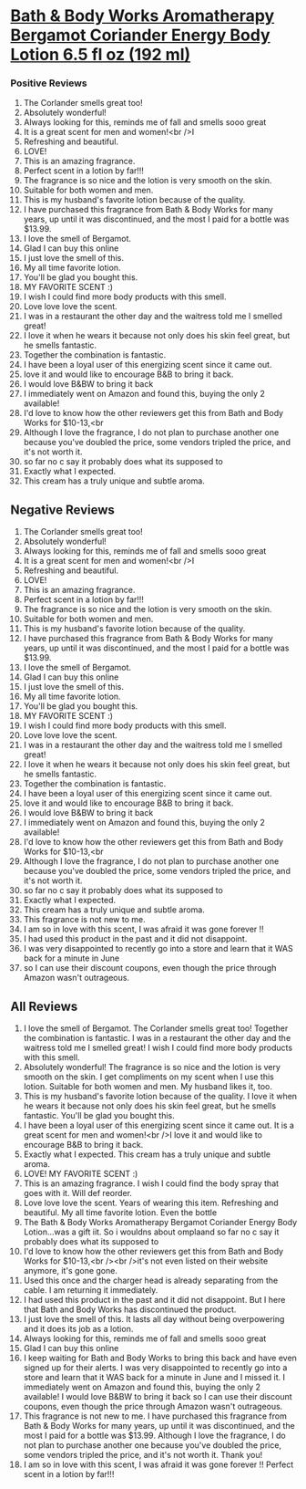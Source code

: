 # [Bath &amp; Body Works Aromatherapy Bergamot Coriander Energy Body Lotion 6.5 fl oz (192 ml)](https://products.checkmycream.com/products/Bath-and-Body-Works-Aromatherapy-Bergamot-Coriander-Energy-Body-Lotion-6.5-fl-oz-(192-ml).html)

### Positive Reviews

<ol>
      <li>The Corlander smells great too!  </li>
      <li>Absolutely wonderful!</li>
      <li>Always looking for this, reminds me of fall and smells sooo great</li>
      <li>It is a great scent for men and women!&lt;br /&gt;I</li>
      <li>Refreshing and beautiful.  </li>
      <li>LOVE!</li>
      <li>This is an amazing fragrance.  </li>
      <li>Perfect scent in a lotion by far!!!</li>
      <li>The fragrance is so nice and the lotion is very smooth on the skin.</li>
      <li>Suitable for both women and men.</li>
      <li>This is my husband&#x27;s favorite lotion because of the quality.  </li>
      <li>I have purchased this fragrance from Bath &amp; Body Works for many years, up until it was discontinued, and the most I paid for a bottle was $13.99.  </li>
      <li>I love the smell of Bergamot.  </li>
      <li>Glad I can buy this online</li>
      <li>I just love the smell of this.  </li>
      <li>My all time favorite lotion.</li>
      <li>You&#x27;ll be glad you bought this.</li>
      <li>MY FAVORITE SCENT :)</li>
      <li>I wish I could find more body products with this smell.</li>
      <li>Love love love the scent.  </li>
      <li>I was in a restaurant the other day and the waitress told me I smelled great!</li>
      <li>I love it when he wears it because not only does his skin feel great, but he smells fantastic.  </li>
      <li>Together the combination is fantastic.  </li>
      <li>I have been a loyal user of this energizing scent since it came out.</li>
      <li>love it and would like to encourage B&amp;B to bring it back.</li>
      <li>I would love B&amp;BW to bring it back</li>
      <li>I immediately went on Amazon and found this, buying the only 2 available!</li>
      <li>I&#x27;d love to know how the other reviewers get this from Bath and Body Works for $10-13,&lt;br</li>
      <li>Although I love the fragrance, I do not plan to purchase another one because you&#x27;ve doubled the price, some vendors tripled the price, and it&#x27;s not worth it.</li>
      <li>so far no c say it probably does what its supposed to</li>
      <li>Exactly what I expected.</li>
      <li>This cream has a truly unique and subtle aroma.</li>
</ol>


<h2>Negative Reviews</h2>
<ol>
<li> The Corlander smells great too!  </li>
<li> Absolutely wonderful!</li>
<li> Always looking for this, reminds me of fall and smells sooo great</li>
<li> It is a great scent for men and women!&lt;br /&gt;I</li>
<li> Refreshing and beautiful.  </li>
<li> LOVE!</li>
<li> This is an amazing fragrance.  </li>
<li> Perfect scent in a lotion by far!!!</li>
<li> The fragrance is so nice and the lotion is very smooth on the skin.</li>
<li> Suitable for both women and men.</li>
<li> This is my husband&#x27;s favorite lotion because of the quality.  </li>
<li> I have purchased this fragrance from Bath &amp; Body Works for many years, up until it was discontinued, and the most I paid for a bottle was $13.99.  </li>
<li> I love the smell of Bergamot.  </li>
<li> Glad I can buy this online</li>
<li> I just love the smell of this.  </li>
<li> My all time favorite lotion.</li>
<li> You&#x27;ll be glad you bought this.</li>
<li> MY FAVORITE SCENT :)</li>
<li> I wish I could find more body products with this smell.</li>
<li> Love love love the scent.  </li>
<li> I was in a restaurant the other day and the waitress told me I smelled great!</li>
<li> I love it when he wears it because not only does his skin feel great, but he smells fantastic.  </li>
<li> Together the combination is fantastic.  </li>
<li> I have been a loyal user of this energizing scent since it came out.</li>
<li> love it and would like to encourage B&amp;B to bring it back.</li>
<li> I would love B&amp;BW to bring it back</li>
<li> I immediately went on Amazon and found this, buying the only 2 available!</li>
<li> I&#x27;d love to know how the other reviewers get this from Bath and Body Works for $10-13,&lt;br</li>
<li> Although I love the fragrance, I do not plan to purchase another one because you&#x27;ve doubled the price, some vendors tripled the price, and it&#x27;s not worth it.</li>
<li> so far no c say it probably does what its supposed to</li>
<li> Exactly what I expected.</li>
<li> This cream has a truly unique and subtle aroma.</li>
<li> This fragrance is not new to me.  </li>
<li> I am so in love with this scent, I was afraid it was gone forever !!  </li>
<li> I had used this product in the past and it did not disappoint.</li>
<li> I was very disappointed to recently go into a store and learn that it WAS back for a minute in June</li>
<li> so I can use their discount coupons, even though the price through Amazon wasn&#x27;t outrageous.</li>
</ol>

<h2>All Reviews</h2>

<ol>
    <li> I love the smell of Bergamot.  The Corlander smells great too!  Together the combination is fantastic.  I was in a restaurant the other day and the waitress told me I smelled great! I wish I could find more body products with this smell.</li>
    <li> Absolutely wonderful! The fragrance is so nice and the lotion is very smooth on the skin. I get compliments on my scent when I use this lotion.  Suitable for both women and men. My husband likes it, too.</li>
    <li> This is my husband&#x27;s favorite lotion because of the quality.  I love it when he wears it because not only does his skin feel great, but he smells fantastic.  You&#x27;ll be glad you bought this.</li>
    <li> I have been a loyal user of this energizing scent since it came out. It is a great scent for men and women!&lt;br /&gt;I love it and would like to encourage B&amp;B to bring it back.</li>
    <li> Exactly what I expected. This cream has a truly unique and subtle aroma.</li>
    <li> LOVE! MY FAVORITE SCENT :)</li>
    <li> This is an amazing fragrance.  I wish I could find the body spray that goes with it. Will def reorder.</li>
    <li> Love love love the scent.  Years of wearing this item.  Refreshing and beautiful.  My all time favorite lotion. Even the bottle</li>
    <li> The Bath &amp; Body Works Aromatherapy Bergamot Coriander Energy Body Lotion...was a gift iit. So i wouldns about omplaand so far no c say it probably does what its supposed to</li>
    <li> I&#x27;d love to know how the other reviewers get this from Bath and Body Works for $10-13,&lt;br /&gt;&lt;br /&gt;it&#x27;s not even listed on their website anymore, it&#x27;s gone gone.</li>
    <li> Used this once and the charger head is already separating from the cable. I am returning it immediately.</li>
    <li> I had used this product in the past and it did not disappoint. But I here that Bath and Body Works has discontinued the product.</li>
    <li> I just love the smell of this.  It lasts all day without being overpowering and it does its job as a lotion.</li>
    <li> Always looking for this, reminds me of fall and smells sooo great</li>
    <li> Glad I can buy this online</li>
    <li> I keep waiting for Bath and Body Works to bring this back and have even signed up for their alerts. I was very disappointed to recently go into a store and learn that it WAS back for a minute in June and I missed it. I immediately went on Amazon and found this, buying the only 2 available! I would love B&amp;BW to bring it back so I can use their discount coupons, even though the price through Amazon wasn&#x27;t outrageous.</li>
    <li> This fragrance is not new to me.  I have purchased this fragrance from Bath &amp; Body Works for many years, up until it was discontinued, and the most I paid for a bottle was $13.99.  Although I love the fragrance, I do not plan to purchase another one because you&#x27;ve doubled the price, some vendors tripled the price, and it&#x27;s not worth it. Thank you!</li>
    <li> I am so in love with this scent, I was afraid it was gone forever !!  Perfect scent in a lotion by far!!!</li>
</ol>




